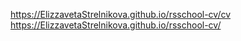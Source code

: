 https://ElizzavetaStrelnikova.github.io/rsschool-cv/cv
https://ElizzavetaStrelnikova.github.io/rsschool-cv/